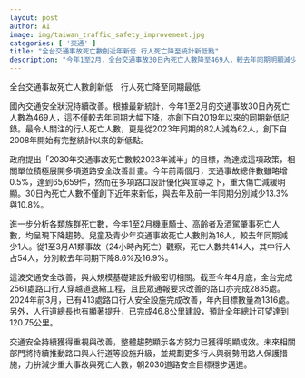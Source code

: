 ```yaml
---
layout: post
author: AI
image: img/taiwan_traffic_safety_improvement.jpg
categories: [ '交通' ]
title: "全台交通事故死亡數創近年新低 行人死亡降至統計新低點"
description: "今年1至2月，全台交通事故30日內死亡人數降至469人，較去年同期明顯減少，並創2019年以來同期新低，行人死亡數降至62人，創2008年有完整統計以來最低。政府持續推動路口安全升級、人行道建設，事故重傷亡明顯減緩，助力邁向2030年死亡數減半目標。"
---
```

全台交通事故死亡人數創新低　行人死亡降至同期最低

國內交通安全狀況持續改善。根據最新統計，今年1至2月的交通事故30日內死亡人數為469人，這不僅較去年同期大幅下降，亦創下自2019年以來的同期新低記錄。最令人關注的行人死亡人數，更是從2023年同期的82人減為62人，創下自2008年開始有完整統計以來的新低點。

政府提出「2030年交通事故死亡數較2023年減半」的目標，為達成這項政策，相關單位積極展開多項道路安全改善計畫。今年前兩個月，交通事故總件數雖略增0.5%，達到65,659件，然而在多項路口設計優化與宣導之下，重大傷亡減緩明顯。30日內死亡人數不僅創下近年來新低，與去年及前一年同期分別減少13.3%與10.8%。

進一步分析各類族群死亡數，今年1至2月機車騎士、高齡者及酒駕肇事死亡人數，均呈現下降趨勢。兒童及青少年交通事故死亡人數則為16人，較去年同期減少1人。從1至3月A1類事故（24小時內死亡）觀察，死亡人數共414人，其中行人占54人，分別較去年同期下降8.6%及16.9%。

這波交通安全改善，與大規模基礎建設升級密切相關。截至今年4月底，全台完成2561處路口行人穿越道退縮工程，且民眾通報要求改善的路口亦完成2835處。2024年前3月，已有413處路口行人安全設施完成改善，年內目標數量為1316處。另外，人行道總長也有顯著提升，已完成46.8公里建設，預計全年總計可望達到120.75公里。

交通安全持續獲得重視與改善，整體趨勢顯示各方努力已獲得明顯成效。未來相關部門將持續推動路口與人行道等設施升級，並規劃更多行人與弱勢用路人保護措施，力拚減少重大事故與死亡人數，朝2030道路安全目標穩步邁進。